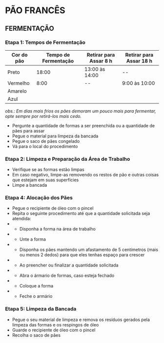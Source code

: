 # PÃO FRANCÊS

## FERMENTAÇÃO
### Etapa 1: Tempos de Fermentação
| Cor do pão    | Tempo de Fermentação | Retirar para Assar 8 h | Retirar para Assar 18 h |
| ------------- | -------------------- | ---------------------- | ----------------------- | 
| Preto         | 18:00                | 13:00 às 14:00         |            --           |     
| Vermelho      | 8:00                 | --                     | 9:00 às 10:00           |
| Amarelo       |                      |          |           |
| Azul          |                      |          |           |

*obs.: Em dias mais frios os pães demoram um pouco mais para fermentar, opte sempre por retirá-los mais cedo.*

- Pergunte a quantidade de formas a ser preenchida ou a quantidade de pães para assar
- Pegue o material para limpeza da bancada
- Pegue o saco de pães congelado
- Vá para o local do procedimento 

### Etapa 2: Limpeza e Preparação da Área de Trabalho
- Verifique se as formas estão limpas
- Em caso negativo, limpe-as removendo os restos de pão e outras coisas que estejam em suas superfícies
- Limpe a bancada 

### Etapa 4: Alocação dos Pães
- Pegue o recipiente de óleo com o pincel
- Repita o seguinte procedimento até que a quantidade solicitada seja atendida:
- - Disponha a forma na área de trabalho
- - Unte a forma
- - Disponha os pães mantendo um afastamento de 5 centímetros (mais ou menos 2 dedos) para que eles tenhas espaço para crescer
- - Ao preencher ou finalizar a quantidade solicitada
- - Abra o ármario de formas, caso esteja fechado
- - Coloque a forma
- - Feche o armário

### Etapa 5: Limpeza da Bancada
- Pegue o seu material de limpeza e remova os resíduos gerados pela limpeza das formas e os respingos de óleo
- Guarde o recipiente de óleo com o pincel
- Recolha o saco de pães